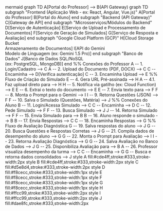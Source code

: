 mermaid
graph TD
    A[Portal do Professor] --> B(API Gateway)
    graph TD
    subgraph "Frontend (Aplicação Web - ex: React, Angular, Vue.js)"
        A[Portal do Professor]
        B[Portal do Aluno]
    end
    subgraph "Backend (API Gateway)"
        C[Gateway de API]
    end
    subgraph "Microsserviços/Módulos do Backend"
        D[Serviço de Autenticação]
        E[Serviço de Upload e Processamento de Documentos]
        F[Serviço de Geração de Simulados]
        G[Serviço de Resposta e Avaliação]
    end
    subgraph "Google Cloud Platform (GCP)"
        H[Cloud Storage Bucket<br>Armazenamento de Documentos]
        I[API do Gemini<br>Modelo de Linguagem (ex: Gemini 1.5 Pro)]
    end
    subgraph "Banco de Dados"
        J[Banco de Dados SQL/NoSQL<br>(ex: PostgreSQL, MongoDB)]
    end
    %% Conexões do Professor
    A -- 1. Login/Cadastro --> C
    A -- 2. Upload do Documento (PDF, DOCX) --> C
    C -- Encaminha --> D[Verifica autenticação]
    C -- 3. Encaminha Upload --> E
    %% Fluxo de Criação do Simulado
    E -- 4. Gera URL Pré-assinada --> H
    A -- 4.1. Faz upload direto para --> H
    H -- 5. Notifica via gatilho (ex: Cloud Function) --> E
    E -- 6. Extrai o texto do documento --> E
    E -- 7. Envia texto para --> F
    F -- 8. Monta o Prompt para o Gemini --> I
    I -- 9. Retorna Questões (JSON) --> F
    F -- 10. Salva o Simulado (Questões, Matéria) --> J
    %% Conexões do Aluno
    B -- 11. Login/Acessa Simulado --> C
    C -- Encaminha --> D
    C -- 12. Pede Simulado --> F
    F -- 13. Busca Simulado --> J
    J -- 14. Retorna Simulado --> F
    F -- 15. Envia Simulado para --> B
    B -- 16. Aluno responde o simulado --> B
    B -- 17. Envia Respostas --> C
    C -- 18. Encaminha Respostas --> G
    %% Fluxo de Avaliação Diagnóstica
    G -- 19. Salva respostas do aluno --> J
    G -- 20. Busca Questões e Respostas Corretas --> J
    G -- 21. Compila dados de desempenho do aluno --> G
    G -- 22. Monta o Prompt para Avaliação --> I
    I -- 23. Retorna Avaliação Diagnóstica --> G
    G -- 24. Salva Avaliação no Banco de Dados --> J
    G -- 25. Disponibiliza Avaliação para --> B
    A -- 26. Professor visualiza desempenho da turma --> C
    C -- Encaminha --> G
    G -- Busca e retorna dados consolidados --> J
    style A fill:#cde4ff,stroke:#333,stroke-width:2px
    style B fill:#cde4ff,stroke:#333,stroke-width:2px
    style C fill:#d5e8d4,stroke:#333,stroke-width:2px
    style D fill:#f8cecc,stroke:#333,stroke-width:1px
    style E fill:#f8cecc,stroke:#333,stroke-width:1px
    style F fill:#f8cecc,stroke:#333,stroke-width:1px
    style G fill:#f8cecc,stroke:#333,stroke-width:1px
    style H fill:#ffcc99,stroke:#333,stroke-width:2px
    style I fill:#ffcc99,stroke:#333,stroke-width:2px
    style J fill:#dae8fc,stroke:#333,stroke-width:2px
